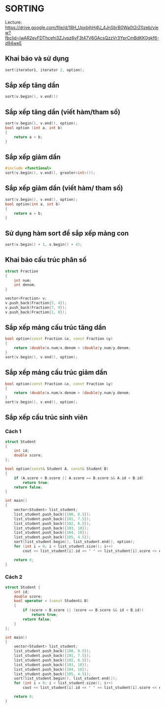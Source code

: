 # SORTING
Lecture: https://drive.google.com/file/d/18H_UpxbjhH4U_4JnSbrB0Wa0t2rZ0zeb/view?fbclid=IwAR2eyFDThcehi3ZJvpz6yF3t47V6GAcsQzzVr3YprCmBdKK0gkf6-d94weE
## Khai báo và sử dụng
```cpp
sort(iterator1, iterator 2, option);
```
## Sắp xếp tăng dần
```cpp
sort(v.begin(), v.end())
```
## Sắp xếp tăng dần (viết hàm/tham số)
```cpp
sort(v.begin(), v.end(), option);
bool option (int a, int b)
{
    return a < b;
}
```
## Sắp xếp giảm dần
```cpp
#include <functional>
sort(v.begin(), v.end(), greater<int>());
```
## Sắp xếp giảm dần (viết hàm/ tham số)
```cpp
sort(v.begin(), v.end(), option);
bool option(int a, int b)
{
    return a > b;
}
```
## Sử dụng hàm sort để sắp xếp mảng con
```cpp
sort(v.begin() + 1, v.begin() + 4);
```
## Khai báo cấu trúc phân số
```cpp
struct Fraction
{
    int num;
    int denom;
}

vector<Fraction> v;
v.push_back(Fraction{5, 4});
v.push_back(Fraction{7, 9});
v.push_back(Fraction{1, 8});
```
## Sắp xếp mảng cấu trúc tăng dần
```cpp
bool option(const Fraction &x, const Fraction &y)
{
    return (double)x.num/x.denom < (double)y.num/y.denom;
}
sort(v.begin(), v.end(), option);
```
## Sắp xếp mảng cấu trúc giảm dần
```cpp
bool option(const Fraction &x, const Fraction &y)
{
    return (double)x.num/x.denom > (double)y.num/y.denom;
}
sort(v.begin(), v.end(), option);
```
## Sắp xếp cấu trúc sinh viên
### Cách 1
```cpp
struct Student
{
    int id;
    double score;
};

bool option(const& Student A, const& Student B)
{
    if (A.score > B.score || A.score == B.score && A.id < B.id)
        return true;
    return false;
}

int main()
{
    vector<Student> list_student;
    list_student.push_back({100, 8.5});
    list_student.push_back({101, 7.5});
    list_student.push_back({102, 8.5});
    list_student.push_back({103, 10});
    list_student.push_back({104, 10});
    list_student.push_back({105, 4.5});
    sort(list_student.begin(), list_student.end(), option);
    for (int i = 0; i < list_student.size(); i++)
        cout << list_student[i].id << " " << list_student[i].score << endl;

    return 0;
}
```
### Cách 2
```cpp
struct Student {
    int id;
    double score;
    bool operator < (const Student& B)
    {
        if (score > B.score || (score == B.score && id < B.id))
            return true;
        return false;
    }
};

int main()
{
    vector<Student> list_student;
    list_student.push_back({100, 8.5});
    list_student.push_back({101, 7.5});
    list_student.push_back({102, 8.5});
    list_student.push_back({103, 10});
    list_student.push_back({104, 10});
    list_student.push_back({105, 4.5});
    sort(list_student.begin(), list_student.end());
    for (int i = 0; i < list_student.size(); i++)
        cout << list_student[i].id << " " << list_student[i].score << endl;

    return 0;
}
```